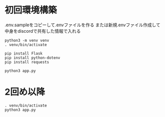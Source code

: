 # 初回環境構築
.env.sampleをコピーして.envファイルを作る
または新規.envファイル作成して中身をdiscordで共有した情報で入れる

```shell
python3 -m venv venv
. venv/bin/activate

pip install Flask
pip install python-dotenv
pip install requests

python3 app.py
```

# 2回め以降
```shell
. venv/bin/activate
python3 app.py
```
